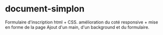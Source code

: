 # document-simplon
Formulaire d'inscription html + CSS.
amélioration du coté responsive + mise en forme de la page
Ajout d'un main, d'un background et du formulaire.